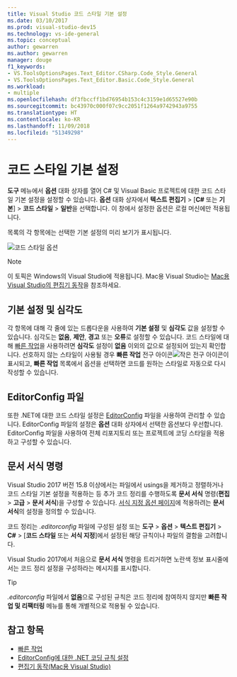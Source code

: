 ```yaml
---
title: Visual Studio 코드 스타일 기본 설정
ms.date: 03/10/2017
ms.prod: visual-studio-dev15
ms.technology: vs-ide-general
ms.topic: conceptual
author: gewarren
ms.author: gewarren
manager: douge
f1_keywords:
- VS.ToolsOptionsPages.Text_Editor.CSharp.Code_Style.General
- VS.ToolsOptionsPages.Text_Editor.Basic.Code_Style.General
ms.workload:
- multiple
ms.openlocfilehash: df3fbccff1bd76954b153c4c3159e1d65527e90b
ms.sourcegitcommit: bc43970c000f07c9cc2051f1264a9742943a9755
ms.translationtype: HT
ms.contentlocale: ko-KR
ms.lasthandoff: 11/09/2018
ms.locfileid: "51349298"
---
```

# <a name="code-style-preferences"></a>코드 스타일 기본 설정

**도구** 메뉴에서 **옵션** 대화 상자를 열어 C# 및 Visual Basic 프로젝트에 대한 코드 스타일 기본 설정을 설정할 수 있습니다. **옵션** 대화 상자에서 **텍스트 편집기** > [**C#** 또는 **기본**] > **코드 스타일**  >  **일반**을 선택합니다. 이 창에서 설정한 옵션은 로컬 머신에만 적용됩니다.

목록의 각 항목에는 선택한 기본 설정의 미리 보기가 표시됩니다.

![코드 스타일 옵션](media/code-style-quick-actions-dialog.png)

> [!NOTE]
> 이 토픽은 Windows의 Visual Studio에 적용됩니다. Mac용 Visual Studio는 [Mac용 Visual Studio의 편집기 동작](/visualstudio/mac/editor-behavior)을 참조하세요.

## <a name="preference-and-severity"></a>기본 설정 및 심각도

각 항목에 대해 각 줄에 있는 드롭다운을 사용하여 **기본 설정** 및 **심각도** 값을 설정할 수 있습니다. 심각도는 **없음**, **제안**, **경고** 또는 **오류**로 설정할 수 있습니다. 코드 스타일에 대해 [빠른 작업](../ide/quick-actions.md)을 사용하려면 **심각도** 설정이 **없음** 이외의 값으로 설정되어 있는지 확인합니다. 선호하지 않는 스타일이 사용될 경우 **빠른 작업** 전구 아이콘![작은 전구 아이콘](media/vs2015_lightbulbsmall.png)이 표시되고, **빠른 작업** 목록에서 옵션을 선택하면 코드를 원하는 스타일로 자동으로 다시 작성할 수 있습니다.

## <a name="editorconfig-files"></a>EditorConfig 파일

또한 .NET에 대한 코드 스타일 설정은 [EditorConfig](../ide/editorconfig-code-style-settings-reference.md) 파일을 사용하여 관리할 수 있습니다. EditorConfig 파일의 설정은 **옵션** 대화 상자에서 선택한 옵션보다 우선합니다. EditorConfig 파일을 사용하여 전체 리포지토리 또는 프로젝트에 코딩 스타일을 적용하고 구성할 수 있습니다.

## <a name="format-document-command"></a>문서 서식 명령

Visual Studio 2017 버전 15.8 이상에서는 파일에서 usings을 제거하고 정렬하거나 코드 스타일 기본 설정을 적용하는 등 추가 코드 정리를 수행하도록 **문서 서식** 명령(**편집** > **고급** > **문서 서식**)을 구성할 수 있습니다. [서식 지정 옵션 페이지](reference/options-text-editor-csharp-formatting.md#format-document-settings)에 적용하려는 **문서 서식**의 설정을 정의할 수 있습니다.

코드 정리는 *.editorconfig* 파일에 구성된 설정 또는 **도구** > **옵션** > **텍스트 편집기** > **C#** > [**코드 스타일** 또는 **서식 지정**]에서 설정된 해당 규칙이나 파일의 결함을 고려합니다.

Visual Studio 2017에서 처음으로 **문서 서식** 명령을 트리거하면 노란색 정보 표시줄에서는 코드 정리 설정을 구성하라는 메시지를 표시합니다.

> [!TIP]
> *.editorconfig* 파일에서 **없음**으로 구성된 규칙은 코드 정리에 참여하지 않지만 **빠른 작업 및 리팩터링** 메뉴를 통해 개별적으로 적용될 수 있습니다.

## <a name="see-also"></a>참고 항목

- [빠른 작업](../ide/quick-actions.md)
- [EditorConfig에 대한 .NET 코딩 규칙 설정](../ide/editorconfig-code-style-settings-reference.md)
- [편집기 동작(Mac용 Visual Studio)](/visualstudio/mac/editor-behavior)
